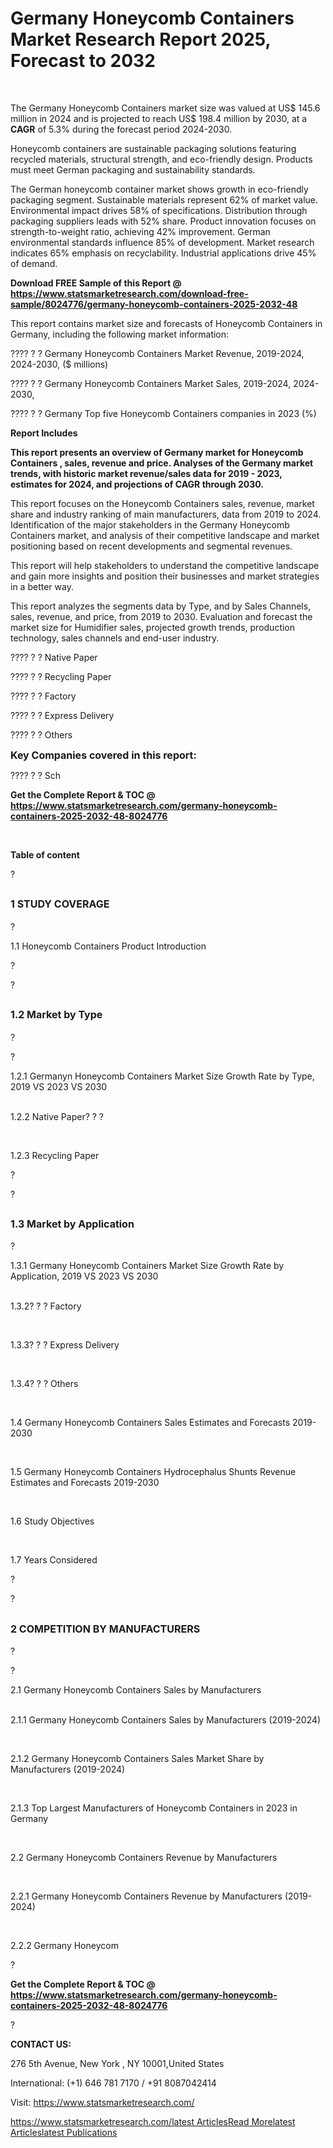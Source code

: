 <h1>Germany Honeycomb Containers Market Research Report 2025, Forecast to 2032</h1><br/><p>The Germany Honeycomb Containers market size was valued at US$ 145.6 million in 2024 and is projected to reach US$ 198.4 million by 2030, at a <strong>CAGR</strong> of 5.3% during the forecast period 2024-2030.</p>
 
 
 
 <p>Honeycomb containers are sustainable packaging solutions featuring recycled materials, structural strength, and eco-friendly design. Products must meet German packaging and sustainability standards.</p>
 
 
 
 <p>The German honeycomb container market shows growth in eco-friendly packaging segment. Sustainable materials represent 62% of market value. Environmental impact drives 58% of specifications. Distribution through packaging suppliers leads with 52% share. Product innovation focuses on strength-to-weight ratio, achieving 42% improvement. German environmental standards influence 85% of development. Market research indicates 65% emphasis on recyclability. Industrial applications drive 45% of demand.</p>
 
 
 
 <p><strong>Download FREE Sample of this Report @ <a href="https://www.statsmarketresearch.com/download-free-sample/8024776/germany-honeycomb-containers-2025-2032-48">https://www.statsmarketresearch.com/download-free-sample/8024776/germany-honeycomb-containers-2025-2032-48</a></strong></p>
 
 
 
 <p>This report contains market size and forecasts of Honeycomb Containers in Germany, including the following market information:</p>
 
 
 
 <p>???? ? ? Germany Honeycomb Containers Market Revenue, 2019-2024, 2024-2030, ($ millions)</p>
 
 
 
 <p>???? ? ? Germany Honeycomb Containers Market Sales, 2019-2024, 2024-2030,</p>
 
 
 
 <p>???? ? ? Germany Top five Honeycomb Containers companies in 2023 (%)</p>
 
 
 
 <p><strong>Report Includes</strong></p>
 
 
 
 <p><strong>This report presents an overview of Germany market for Honeycomb Containers , sales, revenue and price. Analyses of the Germany market trends, with historic market revenue/sales data for 2019 - 2023, estimates for 2024, and projections of <strong>CAGR</strong> through 2030.</strong></p>
 
 
 
 <p>This report focuses on the Honeycomb Containers sales, revenue, market share and industry ranking of main manufacturers, data from 2019 to 2024. Identification of the major stakeholders in the Germany Honeycomb Containers market, and analysis of their competitive landscape and market positioning based on recent developments and segmental revenues.</p>
 
 
 
 <p>This report will help stakeholders to understand the competitive landscape and gain more insights and position their businesses and market strategies in a better way.</p>
 
 
 
 <p>This report analyzes the segments data by Type, and by Sales Channels, sales, revenue, and price, from 2019 to 2030. Evaluation and forecast the market size for Humidifier sales, projected growth trends, production technology, sales channels and end-user industry.</p>
 
 
 
 <p>???? ? ? Native Paper</p>
 
 
 
 <p>???? ? ? Recycling Paper</p>
 
 
 
 <p>???? ? ? Factory</p>
 
 
 
 <p>???? ? ? Express Delivery</p>
 
 
 
 <p>???? ? ? Others</p>
 
 
 
 <p><span style="font-size:16px"><strong>Key Companies covered in this report:</strong></span></p>
 
 
 
 <p>???? ? ? Sch</p>
 
 
 
 <div><b>Get the Complete Report & TOC @ <a href="https://www.statsmarketresearch.com/germany-honeycomb-containers-2025-2032-48-8024776">https://www.statsmarketresearch.com/germany-honeycomb-containers-2025-2032-48-8024776</a></b></div>
 
 
 
 <p><br />
 
 <b>Table of content</b></p>
 
 
 
 <p>? </p>
 
 
 
 <h2><span style="font-size:16px"><strong>1 STUDY COVERAGE</strong></span></h2>
 
 
 
 <p>? </p>
 
 
 
 <p>1.1 Honeycomb Containers Product Introduction</p>
 
 
 
 <p>? </p>
 
 
 
 <p>? </p>
 
 
 
 <h2><span style="font-size:16px"><strong>1.2 Market by Type</strong></span></h2>
 
 
 
 <p>? </p>
 
 
 
 <p>? </p>
 
 
 
 <p>1.2.1 Germanyn Honeycomb Containers Market Size Growth Rate by Type, 2019 VS 2023 VS 2030<br />
 
 <br />
 
 1.2.2 Native Paper? ? ? <br />
 
 <br />
 
 1.2.3 Recycling Paper<br />
 
 ? </p>
 
 
 
 <p>? </p>
 
 
 
 <h2><span style="font-size:16px"><strong>1.3 Market by Application</strong></span></h2>
 
 
 
 <p>? </p>
 
 
 
 <p>1.3.1 Germany Honeycomb Containers Market Size Growth Rate by Application, 2019 VS 2023 VS 2030<br />
 
 <br />
 
 1.3.2? ? ? Factory<br />
 
 <br />
 
 1.3.3? ? ? Express Delivery<br />
 
 <br />
 
 1.3.4? ? ? Others<br />
 
 <br />
 
 1.4 Germany Honeycomb Containers Sales Estimates and Forecasts 2019-2030<br />
 
 <br />
 
 1.5 Germany Honeycomb Containers Hydrocephalus Shunts Revenue Estimates and Forecasts 2019-2030<br />
 
 <br />
 
 1.6 Study Objectives<br />
 
 <br />
 
 1.7 Years Considered</p>
 
 
 
 <p>? </p>
 
 
 
 <p>? </p>
 
 
 
 <h2><span style="font-size:16px"><strong>2 COMPETITION BY MANUFACTURERS</strong></span></h2>
 
 
 
 <p>? </p>
 
 
 
 <p>? </p>
 
 
 
 <p>2.1 Germany Honeycomb Containers Sales by Manufacturers<br />
 
 <br />
 
 2.1.1 Germany Honeycomb Containers Sales by Manufacturers (2019-2024)<br />
 
 <br />
 
 2.1.2 Germany Honeycomb Containers Sales Market Share by Manufacturers (2019-2024)<br />
 
 <br />
 
 2.1.3 Top Largest Manufacturers of Honeycomb Containers in 2023 in Germany<br />
 
 <br />
 
 2.2 Germany Honeycomb Containers Revenue by Manufacturers<br />
 
 <br />
 
 2.2.1 Germany Honeycomb Containers Revenue by Manufacturers (2019-2024)<br />
 
 <br />
 
 2.2.2 Germany Honeycom</p>
 
 
 
 <p>? </p>
 
 
 
 <div><b>Get the Complete Report & TOC @ <a href="https://www.statsmarketresearch.com/germany-honeycomb-containers-2025-2032-48-8024776">https://www.statsmarketresearch.com/germany-honeycomb-containers-2025-2032-48-8024776</a></b></div>
 
 
 
 <p>? </p>
 
 
 
 <p><b>CONTACT US:</b><br />
 
 276 5th Avenue, New York , NY 10001,United States<br />
 
 International: (+1) 646 781 7170 / +91 8087042414<br />
 
 Visit: <a href="https://www.statsmarketresearch.com/">https://www.statsmarketresearch.com/</a><br />
 
 <a href="https://gyeongbokgung.com">https://www.statsmarketresearch.com/</a><a href="https://hallyeomaritime.com">latest Articles</a><a href="https://jingwansa.com">Read More</a><a href="https://nguoiviet.jp/">latest Articles</a><a href="https://www.intelmarketresearch.com/">latest Publications</a></p>